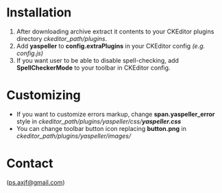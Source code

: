 Installation
========================
1. After downloading archive extract it contents to your CKEditor plugins directory *ckeditor_path/plugins*.
2. Add **yaspeller** to **config.extraPlugins** in your CKEditor config *(e.g. config.js)*
3. If you want user to be able to disable spell-checking, add **SpellCheckerMode** to your toolbar in CKEditor config.

Customizing
========================
- If you want to customize errors markup, change **span.yaspeller_error** style in *ckeditor_path/plugins/yaspeller/css/**yaspeller.css***
- You can change toolbar button icon replacing **button.png** in *ckeditor_path/plugins/yaspeller/images/*

Contact
========================
(ps.axjf@gmail.com)

